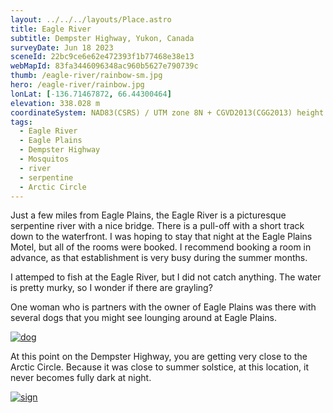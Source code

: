 ```yaml
---
layout: ../../../layouts/Place.astro
title: Eagle River
subtitle: Dempster Highway, Yukon, Canada
surveyDate: Jun 18 2023
sceneId: 22bc9ce6e62e472393f1b77468e38e13
webMapId: 83fa3446096348ac960b5627e790739c
thumb: /eagle-river/rainbow-sm.jpg
hero: /eagle-river/rainbow.jpg
lonLat: [-136.71467872, 66.44300464]
elevation: 338.028 m
coordinateSystem: NAD83(CSRS) / UTM zone 8N + CGVD2013(CGG2013) height
tags:
  - Eagle River
  - Eagle Plains
  - Dempster Highway
  - Mosquitos
  - river
  - serpentine
  - Arctic Circle
---
```


Just a few miles from Eagle Plains, the Eagle River is a picturesque serpentine river with a nice bridge. There is a pull-off with a short track down to the waterfront. I was hoping to stay that night at the Eagle Plains Motel, but all of the rooms were booked. I recommend booking a room in advance, as that establishment is very busy during the summer months.

I attemped to fish at the Eagle River, but I did not catch anything. The water is pretty murky, so I wonder if there are grayling?

One woman who is partners with the owner of Eagle Plains was there with several dogs that you might see lounging around at Eagle Plains.

[![dog](/eagle-river/dog.jpg)](/eagle-river/dog.jpg)

At this point on the Dempster Highway, you are getting very close to the Arctic Circle. Because it was close to summer solstice, at this location, it never becomes fully dark at night.

[![sign](/eagle-river/sign.jpg)](/eagle-river/sign.jpg)

